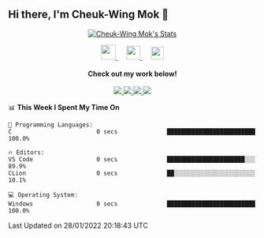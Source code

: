 ## Hi there, I'm Cheuk-Wing Mok 👋

<!--
**mozro0327/mozro0327** is a ✨ _special_ ✨ repository because its `README.md` (this file) appears on your GitHub profile.

Here are some ideas to get you started:

- 🔭 I’m currently working on ...
- 🌱 I’m currently learning ...
- 👯 I’m looking to collaborate on ...
- 🤔 I’m looking for help with ...
- 💬 Ask me about ...
- 📫 How to reach me: ...
- 😄 Pronouns: ...
- ⚡ Fun fact: ...
-->

<p align="center">
  <a href="https://github.com/mozro0327" class="rich-diff-level-one">
    <img src="https://github-readme-stats.vercel.app/api?username=mozro0327&title_color=333&text_color=777" alt="Cheuk-Wing Mok's Stats" >
    <!-- &hide=issues
    <img src="https://github-readme-stats.vercel.app/api?username=mozro0327&hide=issues&title_color=333&text_color=777" alt="Cheuk-Wing Mok's Stats" >
    -->
  </a>
</p>

<p align="center">
  <a href="https://blog.csdn.net/mozro0327" target="_blank" title="CSDN">
    <img src="https://img.icons8.com/material/48/000000/csdn.png" width="30px"/>
  </a>
  &emsp;
  <a href= "https://imgconvert.csdnimg.cn/aHR0cHM6Ly9tbWJpei5xcGljLmNuL21tYml6X3BuZy9aTmRoV05pYjNJUkIzZk5ldWVGZEQ4YnZ4cXlzbXRtRktUTGdFSXZOMUdnTHhDNXV0Y1VBZVJ0T0lJa0hTZTVnVGowamVtZUVOQTJJMHhiU0xjQ3VrVVEvNjQw?x-oss-process=image/format,png" target="_blank" title="WeChat">
    <img src="https://img.icons8.com/ios-filled/50/000000/weixing.png" width="28px"/>
  </a>
    &emsp;
    <a href="https://www.linkedin.com/in/mozro0327" target="_blank" alt="LinkedIn" title="LinkedIn">
    <img src="https://img.icons8.com/ios-filled/256/000000/linkedin.svg" width="26px"/>
  </a>
  <br><br>
    <strong>Check out my work below!</strong>
  <br><br>
  <a href="https://github.com/mozro0327">
    <img src="https://badges.pufler.dev/visits/mozro0327/mozro0327?style=flat-square&color=black&logo=github">
  </a>
  <a href="https://github.com/mozro0327">
    <img src="https://badges.pufler.dev/years/mozro0327?style=flat-square&color=black&logo=github">
  </a>
  <a href="https://github.com/mozro0327?tab=repositories">
    <img src="https://badges.pufler.dev/repos/mozro0327?style=flat-square&color=black&logo=github">
  </a>
  <a href="https://github.com/mozro0327">
    <img src="https://badges.pufler.dev/commits/monthly/mozro0327?style=flat-square&color=black&logo=github">
  </a>
</p>

<!--START_SECTION:waka-->
📊 **This Week I Spent My Time On** 

```text
💬 Programming Languages: 
C                        0 secs              █████████████████████████   100.0%

🔥 Editors: 
VS Code                  0 secs              ██████████████████████░░░   89.9% 
CLion                    0 secs              ██░░░░░░░░░░░░░░░░░░░░░░░   10.1%

💻 Operating System: 
Windows                  0 secs              █████████████████████████   100.0%

```


 Last Updated on 28/01/2022 20:18:43 UTC
<!--END_SECTION:waka-->
